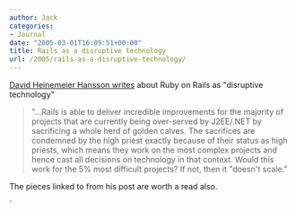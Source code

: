 ```yaml
---
author: Jack
categories:
- Journal
date: "2005-03-01T16:09:51+00:00"
title: Rails as a disruptive technology
url: /2005/rails-as-a-disruptive-technology/
---
```


[David Heinemeier Hansson writes][1] about Ruby on Rails as "disruptive technology"

> 
> 
> "&#8230;Rails is able to deliver incredible improvements for the majority of projects that are currently being over-served by J2EE/.NET by sacrificing a whole herd of golden calves. The sacrifices are condemned by the high priest exactly because of their status as high priests, which means they work on the most complex projects and hence cast all decisions on technology in that context. Would this work for the 5% most difficult projects? If not, then it "doesn't scale."
> 
> 

The pieces linked to from his post are worth a read also. 

\`

 [1]: http://www.loudthinking.com/arc/000412.html